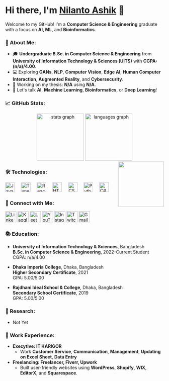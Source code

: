 # Hi there, I'm [Nilanto Ashik](https://github.com/nilanto-ashik) 👋 

Welcome to my GitHub! I'm a **Computer Science & Engineering** graduate with a focus on **AI, ML**, and **Bioinformatics**.

### 🚀 About Me:
- 🎓 **Undergraduate B.Sc. in Computer Science & Engineering** from **University of Information Technology & Sciences (UITS)** with **CGPA: (n/a)/4.00**.
- 💻 Exploring **GANs**, **NLP**, **Computer Vision**, **Edge AI**, **Human Computer Interaction**, **Augmented Reality**, and **Cybersecurity**.
- 🌱 Working on my thesis: **N/A** using **N/A**.
- 💬 Let's talk **AI**, **Machine Learning**, **Bioinformatics**, or **Deep Learning**!

### 📈 GitHub Stats:

<div align="center">
  <img src="https://github-readme-stats.vercel.app/api?username=nilanto-ashik&hide_title=false&hide_rank=false&show_icons=true&include_all_commits=true&count_private=true&disable_animations=false&theme=dracula&locale=en&hide_border=false" height="150" alt="stats graph"  />
  <img src="https://github-readme-stats.vercel.app/api/top-langs?username=maurodesouza&locale=en&hide_title=false&layout=compact&card_width=320&langs_count=5&theme=dracula&hide_border=false" height="150" alt="languages graph"  />
</div>

<img align="right" height="144" src="https://media.giphy.com/media/LHZyixOnHwDDy/giphy.gif?cid=790b76110itr8kmtp57pnf2h7wdga5jz1ghxpo0zz3o10peq&ep=v1_gifs_search&rid=giphy.gif&ct=g"  />


### 🛠️ Technologies:
<div align="left">
  <img src="https://cdn.jsdelivr.net/gh/devicons/devicon/icons/javascript/javascript-original.svg" height="30" alt="JavaScript" />
  <img width="12" />
  <img src="https://cdn.jsdelivr.net/gh/devicons/devicon/icons/typescript/typescript-original.svg" height="30" alt="TypeScript" />
  <img width="12" />
  <img src="https://cdn.jsdelivr.net/gh/devicons/devicon/icons/react/react-original.svg" height="30" alt="React" />
  <img width="12" />
  <img src="https://cdn.jsdelivr.net/gh/devicons/devicon/icons/html5/html5-original.svg" height="30" alt="HTML5" />
  <img width="12" />
  <img src="https://cdn.jsdelivr.net/gh/devicons/devicon/icons/css3/css3-original.svg" height="30" alt="CSS3" />
  <img width="12" />
  <img src="https://cdn.jsdelivr.net/gh/devicons/devicon/icons/python/python-original.svg" height="30" alt="Python" />
  <img width="12" />
  <img src="https://cdn.jsdelivr.net/gh/devicons/devicon/icons/csharp/csharp-original.svg" height="30" alt="C#" />
</div>

### 🔗 Connect with Me:
<div align="left">
  <a href="https://www.linkedin.com" target="_blank"><img src="https://img.shields.io/static/v1?message=LinkedIn&logo=linkedin&label=&color=0077B5&logoColor=white&labelColor=&style=for-the-badge" height="35" alt="LinkedIn logo" /></a>
  <a href="https://www.kaggle.com" target="_blank"><img src="https://img.shields.io/static/v1?message=Kaggle&logo=kaggle&label=&color=20BEFF&logoColor=white&labelColor=&style=for-the-badge" height="35" alt="Kaggle logo" /></a>
  <a href="https://leetcode.com" target="_blank"><img src="https://img.shields.io/static/v1?message=LeetCode&logo=leetcode&label=&color=FFA116&logoColor=white&labelColor=&style=for-the-badge" height="35" alt="LeetCode logo" /></a>
  <a href="https://www.youtube.com/@developerashikofficial" target="_blank"><img src="https://img.shields.io/static/v1?message=YouTube&logo=youtube&label=&color=FF0000&logoColor=white&labelColor=&style=for-the-badge" height="35" alt="YouTube logo" /></a>
  <a href="https://www.instagram.com" target="_blank"><img src="https://img.shields.io/static/v1?message=Instagram&logo=instagram&label=&color=E4405F&logoColor=white&labelColor=&style=for-the-badge" height="35" alt="Instagram logo" /></a>
  <a href="https://www.twitch.tv" target="_blank"><img src="https://img.shields.io/static/v1?message=Twitch&logo=twitch&label=&color=9146FF&logoColor=white&labelColor=&style=for-the-badge" height="35" alt="Twitch logo" /></a>
  <a href="developerashik.tec@gmail.com"><img src="https://img.shields.io/static/v1?message=Gmail&logo=gmail&label=&color=D14836&logoColor=white&labelColor=&style=for-the-badge" height="35" alt="Gmail logo" /></a>
</div>

### 📚 Education:
- **University of Information Technology & Sciences**, Bangladesh  
  **B.Sc. in Computer Science & Engineering**, 2022-Current Student  
  CGPA: n/a/4.00
  
- **Dhaka Imperia College**, Dhaka, Bangladesh  
  **Higher Secondary Certificate**, 2021  
  GPA: 5.00/5.00

- **Rajdhani Ideal School & College**, Dhaka, Bangladesh  
  **Secondary School Certificate**, 2019  
  GPA: 5.00/5.00

### 🧠 Research:
- Not Yet

### 💼 Work Experience:
- **Execytive: IT KARIGOR**
  - Work **Customer Service**, **Communication**,  **Management**, **Updating on Excel Sheet**, **Data Entry**
- **Freelancing: Freelancer, Fiverr, Upwork**  
  - Built user-friendly websites using **WordPress**, **Shopify**, **WIX**, **EditorX**, and **Squarespace**.
